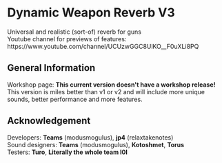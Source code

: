 <h1>Dynamic Weapon Reverb V3</h1>
<p>Universal and realistic (sort-of) reverb for guns<br>Youtube channel for previews of features: https://www.youtube.com/channel/UCUzwGGC8UlKO__F0uXLi8PQ</p>

<h2>General Information</h2>
<p>Workshop page: <b>This current version doesn't have a workshop release!</b><br>This version is miles better than v1 or v2 and will include more unique sounds, better performance and more features.</p>

<h2>Acknowledgement</h2>
<p>Developers: <b>Teams</b> (modusmogulus), <b>jp4</b> (relaxtakenotes)<br> Sound designers: <b>Teams</b> (modusmogulus), <b>Kotoshmet</b>, <b>Torus</b><br>Testers: <b>Turo</b>, <b>Literally the whole team l0l</b></p>
